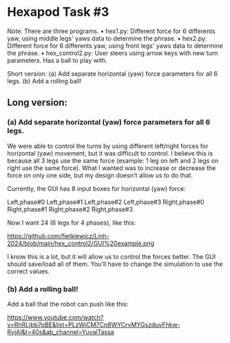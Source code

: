 # Hexapod Task #3

Note: There are three programs.
    • hex1.py: Different force for 6 differents yaw, using middle legs' yaws data to determine the phrase. 
    • hex2.py: Different force for 6 differents yaw, using front legs' yaws data to determine the phrase. 
    • hex_control2.py: User steers using arrow keys with new turn parameters. Has a ball to play with.


Short version: 
(a) Add separate horizontal (yaw) force parameters for all 6 legs.
(b) Add a rolling ball!

## Long version: 

### (a) Add separate horizontal (yaw) force parameters for all 6 legs.

We were able to control the turns by using different left/right forces for horizontal (yaw) movement, but it was difficult to control. I believe this is because all 3 legs use the same force (example: 1 leg on left and 2 legs on right use the same force). What I wanted was to increase or decrease the force on only one side, but my design doesn't allow us to do that.

Currently, the GUI has 8 input boxes for horizontal (yaw) force:

Left,phase#0 Left,phase#1 Left,phase#2 Left,phase#3
Right,phase#0 Right,phase#1 Right,phase#2 Right,phase#3

Now I want 24 (6 legs for 4 phases), like this:

https://github.com/fietkiewicz/Linh-2024/blob/main/hex_control2/GUI%20example.png

I know this is a lot, but it will allow us to control the forces better. The GUI should save/load all of them. You'll have to change the simulation to use the correct values.

### (b) Add a rolling ball!

Add a ball that the robot can push like this:

https://www.youtube.com/watch?v=RhRLjbb7pBE&list=PLzWiCM7Cn8WYCrvMYGszduvFhkw-RvjAl&t=40s&ab_channel=YuvalTassa

